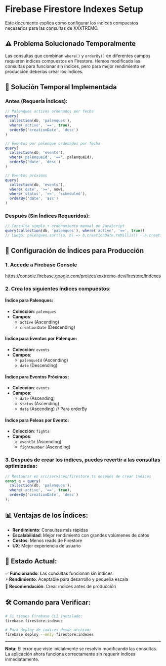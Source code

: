 # Firebase Firestore Indexes Setup

Este documento explica cómo configurar los índices compuestos necesarios para las consultas de XXXTREMO.

## ⚠️ Problema Solucionado Temporalmente

Las consultas que combinan `where()` y `orderBy()` en diferentes campos requieren índices compuestos en Firestore. Hemos modificado las consultas para funcionar sin índices, pero para mejor rendimiento en producción deberías crear los índices.

## 🔧 Solución Temporal Implementada

### Antes (Requería Índices):
```javascript
// Palenques activos ordenados por fecha
query(
  collection(db, 'palenques'), 
  where('active', '==', true),
  orderBy('creationDate', 'desc')
)

// Eventos por palenque ordenados por fecha  
query(
  collection(db, 'events'),
  where('palenqueId', '==', palenqueId),
  orderBy('date', 'desc')
)

// Eventos próximos
query(
  collection(db, 'events'),
  where('date', '>=', now),
  where('status', '==', 'scheduled'),
  orderBy('date', 'asc')
)
```

### Después (Sin Índices Requeridos):
```javascript
// Consulta simple + ordenamiento manual en JavaScript
query(collection(db, 'palenques'), where('active', '==', true))
// Luego: palenques.sort((a, b) => b.creationDate.toMillis() - a.creationDate.toMillis())
```

## 🚀 Configuración de Índices para Producción

### 1. Accede a Firebase Console
https://console.firebase.google.com/project/xxxtremo-dev/firestore/indexes

### 2. Crea los siguientes índices compuestos:

#### Índice para Palenques:
- **Colección**: `palenques`
- **Campos**:
  - `active` (Ascending)
  - `creationDate` (Descending)

#### Índice para Eventos por Palenque:
- **Colección**: `events`  
- **Campos**:
  - `palenqueId` (Ascending)
  - `date` (Descending)

#### Índice para Eventos Próximos:
- **Colección**: `events`
- **Campos**:
  - `date` (Ascending)
  - `status` (Ascending)
  - `date` (Ascending) // Para orderBy

#### Índice para Peleas por Evento:
- **Colección**: `fights`
- **Campos**:
  - `eventId` (Ascending)
  - `fightNumber` (Ascending)

### 3. Después de crear los índices, puedes revertir a las consultas optimizadas:

```javascript
// Restaurar en src/services/firestore.ts después de crear índices
const q = query(
  collection(db, 'palenques'), 
  where('active', '==', true),
  orderBy('creationDate', 'desc')
);
```

## 📊 Ventajas de los Índices:

- **Rendimiento**: Consultas más rápidas
- **Escalabilidad**: Mejor rendimiento con grandes volúmenes de datos  
- **Costos**: Menos reads de Firestore
- **UX**: Mejor experiencia de usuario

## 🔄 Estado Actual:

✅ **Funcionando**: Las consultas funcionan sin índices  
⚡ **Rendimiento**: Aceptable para desarrollo y pequeña escala  
🎯 **Recomendación**: Crear índices antes de producción  

## 🛠️ Comando para Verificar:

```bash
# Si tienes Firebase CLI instalado:
firebase firestore:indexes

# Para deploy de índices desde archivo:
firebase deploy --only firestore:indexes
```

---

**Nota**: El error que viste inicialmente se resolvió modificando las consultas. La aplicación ahora funciona correctamente sin requerir índices inmediatamente.
